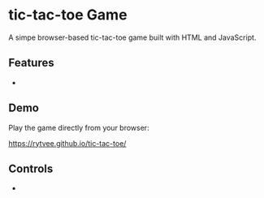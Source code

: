 # tic-tac-toe Game

A simpe browser-based tic-tac-toe game built with HTML and JavaScript.

## Features

- 

## Demo

Play the game directly from your browser:

https://rytvee.github.io/tic-tac-toe/

## Controls
- 


